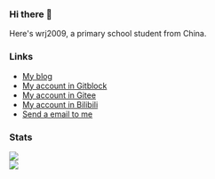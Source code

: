 ### Hi there 👋
Here's wrj2009, a primary school student from China. 

### Links
- [My blog](https://wrj2009.github.io)  
- [My account in Gitblock](https://gitblock.cn/Users/1112718)  
- [My account in Gitee](https://gitee.com/wrj2009)  
- [My account in Bilibili](https://space.bilibili.com/667011224)  
- [Send a email to me](mailto:wrj-2009@qq.com)  

### Stats
[![](https://github-readme-stats.vercel.app/api?username=wrj2009&show_icons=true&bg_color=0d1117&text_color=c8d0d8&icon_color=58a5fe&hide_border=true)](https://github-readme-stats.vercel.app/api?username=wrj2009&show_icons=true&bg_color=0d1117&text_color=c8d0d8&icon_color=58a5fe&hide_border=true)  
[![](https://github-readme-stats.vercel.app/api/top-langs/?username=wrj2009&bg_color=0d1117&text_color=c8d0d8&layout=compact&hide_border=true)](https://github-readme-stats.vercel.app/api/top-langs/?username=wrj2009&bg_color=0d1117&text_color=c8d0d8&layout=compact&hide_border=true)

